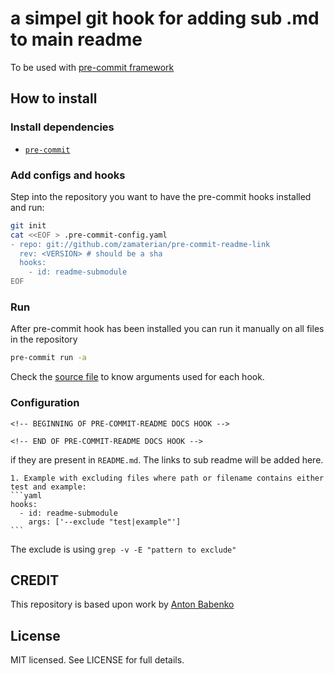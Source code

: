 # a simpel git hook for adding sub .md to main readme

To be used with [pre-commit framework](http://pre-commit.com/)


## How to install

### Install dependencies

* [`pre-commit`](https://pre-commit.com/#install)

### Add configs and hooks

Step into the repository you want to have the pre-commit hooks installed and run:

```bash
git init
cat <<EOF > .pre-commit-config.yaml
- repo: git://github.com/zamaterian/pre-commit-readme-link
  rev: <VERSION> # should be a sha 
  hooks:
    - id: readme-submodule
EOF
```

###  Run

After pre-commit hook has been installed you can run it manually on all files in the repository

```bash
pre-commit run -a
```


Check the [source file](https://github.com/zamaterian/pre-commit-readme-link/blob/master/.pre-commit-hooks.yaml) to know arguments used for each hook.

### Configuration

```
<!-- BEGINNING OF PRE-COMMIT-README DOCS HOOK -->

<!-- END OF PRE-COMMIT-README DOCS HOOK -->
```
if they are present in `README.md`. The links to sub readme will be added here.

    1. Example with excluding files where path or filename contains either test and example:
    ```yaml
    hooks:
      - id: readme-submodule
        args: ['--exclude "test|example"']
    ```
The exclude is using `grep -v -E "pattern to exclude"`

## CREDIT

This repository is based upon work by [Anton Babenko](https://github.com/antonbabenko) 
## License

MIT licensed. See LICENSE for full details.
